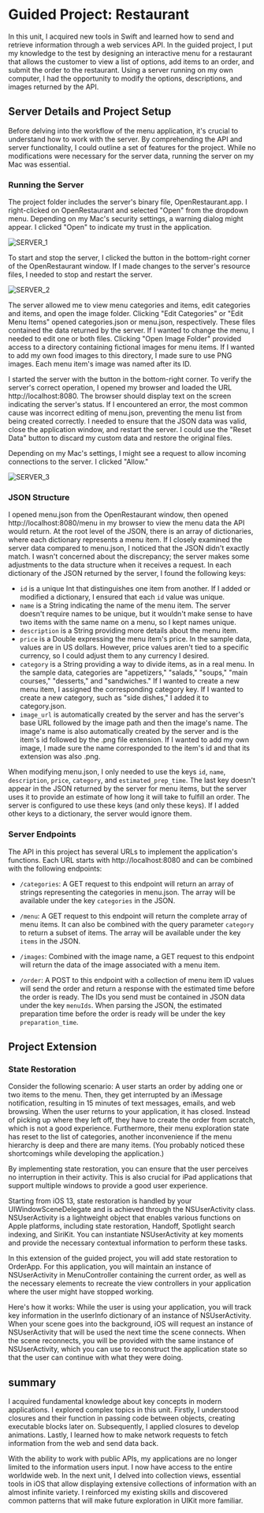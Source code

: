 # Guided Project: Restaurant

In this unit, I acquired new tools in Swift and learned how to send and retrieve information through a web services API. In the guided project, I put my knowledge to the test by designing an interactive menu for a restaurant that allows the customer to view a list of options, add items to an order, and submit the order to the restaurant. Using a server running on my own computer, I had the opportunity to modify the options, descriptions, and images returned by the API.

## Server Details and Project Setup
Before delving into the workflow of the menu application, it's crucial to understand how to work with the server. By comprehending the API and server functionality, I could outline a set of features for the project. While no modifications were necessary for the server data, running the server on my Mac was essential.

### Running the Server
The project folder includes the server's binary file, OpenRestaurant.app. I right-clicked on OpenRestaurant and selected "Open" from the dropdown menu. Depending on my Mac's security settings, a warning dialog might appear. I clicked "Open" to indicate my trust in the application.

![SERVER_1](https://github.com/Marcoc-rasi/DEVELOPMENT-WITH-SWIF-DATA-COLLECTIONS/assets/51039101/db7f7c77-465e-4a67-a44d-7ac9a4230864)

To start and stop the server, I clicked the button in the bottom-right corner of the OpenRestaurant window. If I made changes to the server's resource files, I needed to stop and restart the server.

![SERVER_2](https://github.com/Marcoc-rasi/DEVELOPMENT-WITH-SWIF-DATA-COLLECTIONS/assets/51039101/93dcfbae-64fd-48e8-98bc-67af2f711b76)

The server allowed me to view menu categories and items, edit categories and items, and open the image folder. Clicking "Edit Categories" or "Edit Menu Items" opened categories.json or menu.json, respectively. These files contained the data returned by the server. If I wanted to change the menu, I needed to edit one or both files.
Clicking "Open Image Folder" provided access to a directory containing fictional images for menu items. If I wanted to add my own food images to this directory, I made sure to use PNG images. Each menu item's image was named after its ID.

I started the server with the button in the bottom-right corner. To verify the server's correct operation, I opened my browser and loaded the URL http://localhost:8080. The browser should display text on the screen indicating the server's status. If I encountered an error, the most common cause was incorrect editing of menu.json, preventing the menu list from being created correctly. I needed to ensure that the JSON data was valid, close the application window, and restart the server. I could use the "Reset Data" button to discard my custom data and restore the original files.

Depending on my Mac's settings, I might see a request to allow incoming connections to the server. I clicked "Allow."

![SERVER_3](https://github.com/Marcoc-rasi/DEVELOPMENT-WITH-SWIF-DATA-COLLECTIONS/assets/51039101/01436e2c-fd56-4579-85ac-468509e72f58)

### JSON Structure
I opened menu.json from the OpenRestaurant window, then opened http://localhost:8080/menu in my browser to view the menu data the API would return. At the root level of the JSON, there is an array of dictionaries, where each dictionary represents a menu item. If I closely examined the server data compared to menu.json, I noticed that the JSON didn't exactly match. I wasn't concerned about the discrepancy; the server makes some adjustments to the data structure when it receives a request.
In each dictionary of the JSON returned by the server, I found the following keys:
- `id` is a unique Int that distinguishes one item from another. If I added or modified a dictionary, I ensured that each `id` value was unique.
- `name` is a String indicating the name of the menu item. The server doesn't require names to be unique, but it wouldn't make sense to have two items with the same name on a menu, so I kept names unique.
- `description` is a String providing more details about the menu item.
- `price` is a Double expressing the menu item's price. In the sample data, values are in US dollars. However, price values aren't tied to a specific currency, so I could adjust them to any currency I desired.
- `category` is a String providing a way to divide items, as in a real menu. In the sample data, categories are "appetizers," "salads," "soups," "main courses," "desserts," and "sandwiches." If I wanted to create a new menu item, I assigned the corresponding category key. If I wanted to create a new category, such as "side dishes," I added it to category.json.
- `image_url` is automatically created by the server and has the server's base URL followed by the image path and then the image's name. The image's name is also automatically created by the server and is the item's id followed by the .png file extension. If I wanted to add my own image, I made sure the name corresponded to the item's id and that its extension was also .png.

When modifying menu.json, I only needed to use the keys `id`, `name`, `description`, `price`, `category`, and `estimated_prep_time`. The last key doesn't appear in the JSON returned by the server for menu items, but the server uses it to provide an estimate of how long it will take to fulfill an order. The server is configured to use these keys (and only these keys). If I added other keys to a dictionary, the server would ignore them.

### Server Endpoints
The API in this project has several URLs to implement the application's functions. Each URL starts with http://localhost:8080 and can be combined with the following endpoints:
- `/categories`: A GET request to this endpoint will return an array of strings representing the categories in menu.json. The array will be available under the key `categories` in the JSON.
- `/menu`: A GET request to this endpoint will return the complete array of menu items. It can also be combined with the query parameter `category` to return a subset of items. The array will be available under the key `items` in the JSON.

- `/images`: Combined with the image name, a GET request to this endpoint will return the data of the image associated with a menu item.

- `/order`: A POST to this endpoint with a collection of menu item ID values will send the order and return a response with the estimated time before the order is ready. The IDs you send must be contained in JSON data under the key `menuIds`. When parsing the JSON, the estimated preparation time before the order is ready will be under the key `preparation_time`.

## Project Extension

### State Restoration
Consider the following scenario: A user starts an order by adding one or two items to the menu. Then, they get interrupted by an iMessage notification, resulting in 15 minutes of text messages, emails, and web browsing. When the user returns to your application, it has closed. Instead of picking up where they left off, they have to create the order from scratch, which is not a good experience. Furthermore, their menu exploration state has reset to the list of categories, another inconvenience if the menu hierarchy is deep and there are many items. (You probably noticed these shortcomings while developing the application.)

By implementing state restoration, you can ensure that the user perceives no interruption in their activity. This is also crucial for iPad applications that support multiple windows to provide a good user experience.

Starting from iOS 13, state restoration is handled by your UIWindowSceneDelegate and is achieved through the NSUserActivity class. NSUserActivity is a lightweight object that enables various functions on Apple platforms, including state restoration, Handoff, Spotlight search indexing, and SiriKit. You can instantiate NSUserActivity at key moments and provide the necessary contextual information to perform these tasks.

In this extension of the guided project, you will add state restoration to OrderApp. For this application, you will maintain an instance of NSUserActivity in MenuController containing the current order, as well as the necessary elements to recreate the view controllers in your application where the user might have stopped working.

Here's how it works: While the user is using your application, you will track key information in the userInfo dictionary of an instance of NSUserActivity. When your scene goes into the background, iOS will request an instance of NSUserActivity that will be used the next time the scene connects. When the scene reconnects, you will be provided with the same instance of NSUserActivity, which you can use to reconstruct the application state so that the user can continue with what they were doing.

## summary
I acquired fundamental knowledge about key concepts in modern applications. I explored complex topics in this unit. Firstly, I understood closures and their function in passing code between objects, creating executable blocks later on. Subsequently, I applied closures to develop animations. Lastly, I learned how to make network requests to fetch information from the web and send data back.

With the ability to work with public APIs, my applications are no longer limited to the information users input. I now have access to the entire worldwide web. In the next unit, I delved into collection views, essential tools in iOS that allow displaying extensive collections of information with an almost infinite variety. I reinforced my existing skills and discovered common patterns that will make future exploration in UIKit more familiar.
